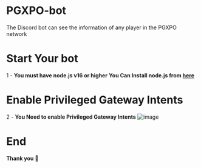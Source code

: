 # PGXPO-bot
The Discord bot can see the information of any player in the PGXPO network
# Start Your bot 
1 - **You must have node.js v16 or higher**
**You Can Install node.js from [here](https://nodejs.org/en/)**

# Enable Privileged Gateway Intents
2 - **You Need to enable Privileged Gateway Intents**
![image](https://user-images.githubusercontent.com/79132216/149689672-734646fe-7798-4e59-bf1c-eedb4066c40b.png)

# End 
**Thank you 🌹**
